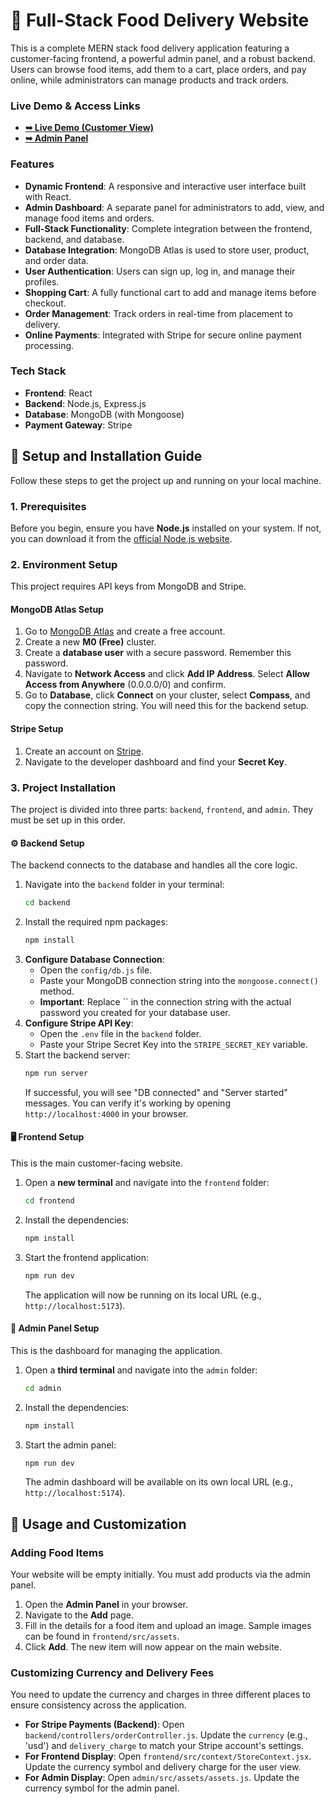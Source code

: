 # 🍔 Full-Stack Food Delivery Website

This is a complete MERN stack food delivery application featuring a customer-facing frontend, a powerful admin panel, and a robust backend. Users can browse food items, add them to a cart, place orders, and pay online, while administrators can manage products and track orders.

### **Live Demo & Access Links**

*   [**➥ Live Demo (Customer View)**](https://food-del-fronted-slyl.onrender.com/) 
*   [**➥ Admin Panel**](https://food-del-admin-qnsc.onrender.com/) 

### **Features**
*   **Dynamic Frontend**: A responsive and interactive user interface built with React.
*   **Admin Dashboard**: A separate panel for administrators to add, view, and manage food items and orders.
*   **Full-Stack Functionality**: Complete integration between the frontend, backend, and database.
*   **Database Integration**: MongoDB Atlas is used to store user, product, and order data.
*   **User Authentication**: Users can sign up, log in, and manage their profiles.
*   **Shopping Cart**: A fully functional cart to add and manage items before checkout.
*   **Order Management**: Track orders in real-time from placement to delivery.
*   **Online Payments**: Integrated with Stripe for secure online payment processing.

### **Tech Stack**
*   **Frontend**: React
*   **Backend**: Node.js, Express.js
*   **Database**: MongoDB (with Mongoose)
*   **Payment Gateway**: Stripe

## **🚀 Setup and Installation Guide**

Follow these steps to get the project up and running on your local machine.

### **1. Prerequisites**
Before you begin, ensure you have **Node.js** installed on your system. If not, you can download it from the [official Node.js website](https://nodejs.org/en/download).

### **2. Environment Setup**
This project requires API keys from MongoDB and Stripe.

#### **MongoDB Atlas Setup**
1.  Go to [MongoDB Atlas](https://www.mongodb.com/cloud/atlas/register) and create a free account.
2.  Create a new **M0 (Free)** cluster.
3.  Create a **database user** with a secure password. Remember this password.
4.  Navigate to **Network Access** and click **Add IP Address**. Select **Allow Access from Anywhere** (0.0.0.0/0) and confirm.
5.  Go to **Database**, click **Connect** on your cluster, select **Compass**, and copy the connection string. You will need this for the backend setup.

#### **Stripe Setup**
1.  Create an account on [Stripe](https://stripe.com).
2.  Navigate to the developer dashboard and find your **Secret Key**.

### **3. Project Installation**
The project is divided into three parts: `backend`, `frontend`, and `admin`. They must be set up in this order.

#### **⚙️ Backend Setup**
The backend connects to the database and handles all the core logic.

1.  Navigate into the `backend` folder in your terminal:
    ```bash
    cd backend
    ```
2.  Install the required npm packages:
    ```bash
    npm install
    ```
3.  **Configure Database Connection**:
    *   Open the `config/db.js` file.
    *   Paste your MongoDB connection string into the `mongoose.connect()` method.
    *   **Important**: Replace `` in the connection string with the actual password you created for your database user.
4.  **Configure Stripe API Key**:
    *   Open the `.env` file in the `backend` folder.
    *   Paste your Stripe Secret Key into the `STRIPE_SECRET_KEY` variable.
5.  Start the backend server:
    ```bash
    npm run server
    ```
    If successful, you will see "DB connected" and "Server started" messages. You can verify it's working by opening `http://localhost:4000` in your browser.

#### **🖥️ Frontend Setup**
This is the main customer-facing website.

1.  Open a **new terminal** and navigate into the `frontend` folder:
    ```bash
    cd frontend
    ```
2.  Install the dependencies:
    ```bash
    npm install
    ```
3.  Start the frontend application:
    ```bash
    npm run dev
    ```
    The application will now be running on its local URL (e.g., `http://localhost:5173`).

#### **👑 Admin Panel Setup**
This is the dashboard for managing the application.

1.  Open a **third terminal** and navigate into the `admin` folder:
    ```bash
    cd admin
    ```
2.  Install the dependencies:
    ```bash
    npm install
    ```
3.  Start the admin panel:
    ```bash
    npm run dev
    ```
    The admin dashboard will be available on its own local URL (e.g., `http://localhost:5174`).

## **🔧 Usage and Customization**

### **Adding Food Items**
Your website will be empty initially. You must add products via the admin panel.
1.  Open the **Admin Panel** in your browser.
2.  Navigate to the **Add** page.
3.  Fill in the details for a food item and upload an image. Sample images can be found in `frontend/src/assets`.
4.  Click **Add**. The new item will now appear on the main website.

### **Customizing Currency and Delivery Fees**
You need to update the currency and charges in three different places to ensure consistency across the application.
*   **For Stripe Payments (Backend)**: Open `backend/controllers/orderController.js`. Update the `currency` (e.g., 'usd') and `delivery_charge` to match your Stripe account's settings.
*   **For Frontend Display**: Open `frontend/src/context/StoreContext.jsx`. Update the currency symbol and delivery charge for the user view.
*   **For Admin Display**: Open `admin/src/assets/assets.js`. Update the currency symbol for the admin panel.
